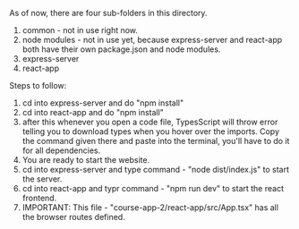 As of now, there are four sub-folders in this directory.
1. common - not in use right now.
2. node modules - not in use yet, because express-server and react-app both have their own package.json and node modules.
3. express-server
4. react-app

Steps to follow:
1. cd into express-server and do "npm install"
2. cd into react-app and do "npm install"
3. after this whenever you open a code file, TypesScript will throw error telling you to download types when you hover over the imports. Copy the command given there and paste into the terminal, you'll have to do it for all dependencies.
4. You are ready to start the website.
5. cd into express-server and type command - "node dist/index.js" to start the server.
6. cd into react-app and typr command - "npm run dev" to start the react frontend.
7. IMPORTANT: This file -  "course-app-2/react-app/src/App.tsx" has all the browser routes defined.